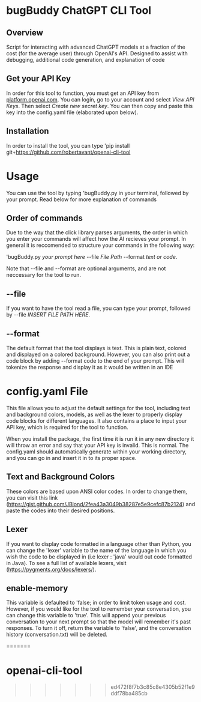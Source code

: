 # bugBuddy ChatGPT CLI Tool

## Overview
Script for interacting with advanced ChatGPT models at a fraction of the cost (for the average user) through OpenAI's API. Designed to assist with debugging, additional code generation, and explanation of code

## Get your API Key
In order for this tool to function, you must get an API key from [platform.openai.com](https://platform.openai.com). You can login, go to your account and select *View API Keys*. Then select *Create new secret key*. You can then copy and paste this key into the config.yaml file (elaborated upon below).

## Installation
In order to install the tool, you can type 'pip install git+https://github.com/robertavant/openai-cli-tool

# Usage
You can use the tool by typing 'bugBuddy.py in your terminal, followed by your prompt. Read below for more explanation of commands

## Order of commands
Due to the way that the click library parses arguments, the order in which you enter your commands will affect how the AI recieves your prompt. In general it is reccomended to structure your commands in the following way:

'bugBuddy.py *your prompt here* --file *File Path* --format *text or code*.

Note that --file and --format are optional arguments, and are not neccessary for the tool to run. 

## --file
If you want to have the tool read a file, you can type your prompt, followed by --file *INSERT FILE PATH HERE*. 

## --format
The default format that the tool displays is text. This is plain text, colored and displayed on a colored background. However, you can also print out a code block by adding --format code to the end of your prompt. This will tokenize the response and display it as it would be written in an IDE

# config.yaml File
This file allows you to adjust the default settings for the tool, including text and background colors, models, as well as the lexer to properly display code blocks for different languages. It also contains a place to input your API key, which is required for the tool to function. 

When you install the package, the first time it is run it in any new directory it will throw an error and say that your API key is invalid. This is normal. The config.yaml should automatically generate within your working directory, and you can go in and insert it in to its proper space.

## Text and Background Colors
These colors are based upon ANSI color codes. In order to change them, you can visit this link (https://gist.github.com/JBlond/2fea43a3049b38287e5e9cefc87b2124) and paste the codes into their desired positions.

## Lexer
If you want to display code formatted in a language other than Python, you can change the 'lexer' variable to the name of the language in which you wish the code to be displayed in (i.e lexer : 'java' would out code formatted in Java). To see a full list of available lexers, visit (https://pygments.org/docs/lexers/).

## enable-memory
This variable is defaulted to 'false; in order to limit token usage and cost. However, if you would like for the tool to remember your conversation, you can change this variable to 'true'. This will append your previous conversation to your next prompt so that the model will remember it's past responses. To turn it off, return the variable to 'false', and the conversation history (conversation.txt) will be deleted.


=======
# openai-cli-tool
>>>>>>> ed472f8f7b3c85c8e4305b52f1e9ddf78ba485cb
